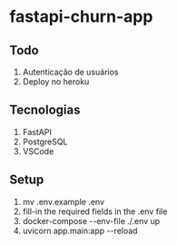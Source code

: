 # fastapi-churn-app

## Todo
1. Autenticação de usuários
3. Deploy no heroku

## Tecnologias
1. FastAPI
2. PostgreSQL
3. VSCode

## Setup

1. mv .env.example .env
2. fill-in the required fields in the .env file
3. docker-compose --env-file ./.env up
4. uvicorn app.main:app --reload
